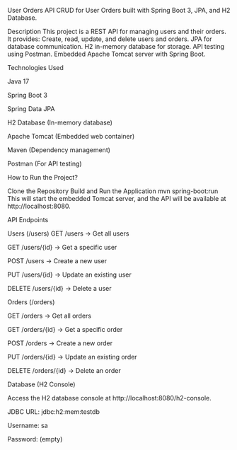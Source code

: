 User Orders API
CRUD for User Orders built with Spring Boot 3, JPA, and H2 Database.

 Description
This project is a REST API for managing users and their orders. It provides:
Create, read, update, and delete users and orders.
JPA for database communication.
H2 in-memory database for storage.
API testing using Postman.
Embedded Apache Tomcat server with Spring Boot.

 Technologies Used
 
Java 17

Spring Boot 3

Spring Data JPA

H2 Database (In-memory database)

Apache Tomcat (Embedded web container)

Maven (Dependency management)

Postman (For API testing)

 How to Run the Project?

Clone the Repository
Build and Run the Application
mvn spring-boot:run
This will start the embedded Tomcat server, and the API will be available at http://localhost:8080.

 API Endpoints

Users (/users)
GET /users → Get all users

GET /users/{id} → Get a specific user

POST /users → Create a new user

PUT /users/{id} → Update an existing user

DELETE /users/{id} → Delete a user

 Orders (/orders)

GET /orders → Get all orders

GET /orders/{id} → Get a specific order

POST /orders → Create a new order

PUT /orders/{id} → Update an existing order

DELETE /orders/{id} → Delete an order

 Database (H2 Console)

Access the H2 database console at http://localhost:8080/h2-console.

JDBC URL: jdbc:h2:mem:testdb

Username: sa

Password: (empty)


